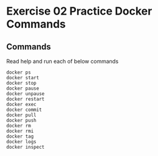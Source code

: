 # Exercise 02 Practice Docker Commands

## Commands

Read help and run each of below commands

```
docker ps
docker start
docker stop
docker pause
docker unpause
docker restart
docker exec
docker commit
docker pull
docker push
docker rm
docker rmi
docker tag
docker logs
docker inspect
```
